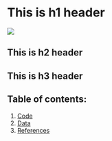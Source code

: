 # This is h1 header

![](https://cdn.cfr.org/sites/default/files/styles/full_width_xl/public/image/2017/08/RTS18BXU.jpg)

## This is h2 header

## This is h3 header

## Table of contents:
1. [Code](https://github.com/Chrisssstian/test-site/tree/main/code)
2. [Data](https://github.com/Chrisssstian/test-site/tree/main/data)
3. [References](https://github.com/Chrisssstian/test-site/tree/main/references)